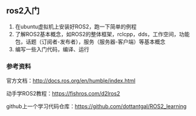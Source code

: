 ## ros2入门

1. 在ubuntu虚拟机上安装好ROS2，跑一下简单的例程
2. 了解ROS2基本概念，如ROS2的整体框架，rclcpp，dds，工作空间，功能包，话题（订阅者-发布者），服务（服务器-客户端）等基本概念
3. 编写一些入门代码，编译、运行



### 参考资料

官方文档：http://docs.ros.org/en/humble/index.html

动手学ROS2教程：https://fishros.com/d2lros2

github上一个学习代码仓库：https://github.com/dottantgal/ROS2_learning

